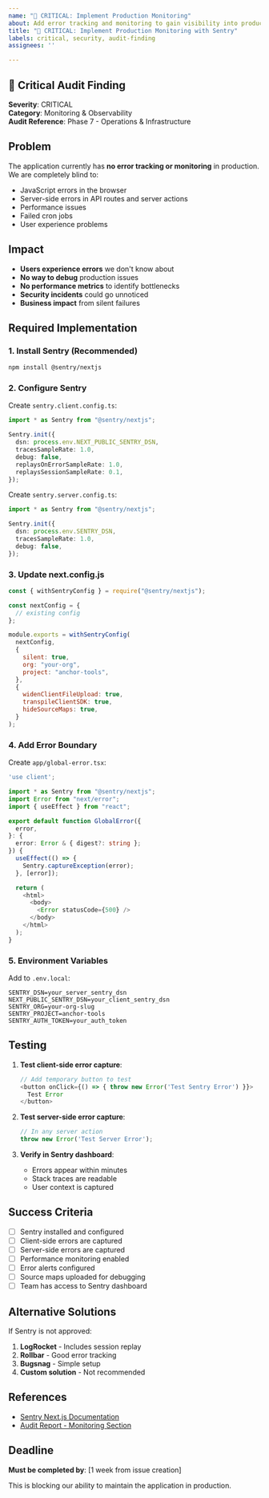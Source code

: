 ```yaml
---
name: "🚨 CRITICAL: Implement Production Monitoring"
about: Add error tracking and monitoring to gain visibility into production issues
title: "🚨 CRITICAL: Implement Production Monitoring with Sentry"
labels: critical, security, audit-finding
assignees: ''

---
```


## 🚨 Critical Audit Finding

**Severity**: CRITICAL  
**Category**: Monitoring & Observability  
**Audit Reference**: Phase 7 - Operations & Infrastructure

## Problem

The application currently has **no error tracking or monitoring** in production. We are completely blind to:
- JavaScript errors in the browser
- Server-side errors in API routes and server actions  
- Performance issues
- Failed cron jobs
- User experience problems

## Impact

- **Users experience errors** we don't know about
- **No way to debug** production issues
- **No performance metrics** to identify bottlenecks
- **Security incidents** could go unnoticed
- **Business impact** from silent failures

## Required Implementation

### 1. Install Sentry (Recommended)

```bash
npm install @sentry/nextjs
```

### 2. Configure Sentry

Create `sentry.client.config.ts`:
```typescript
import * as Sentry from "@sentry/nextjs";

Sentry.init({
  dsn: process.env.NEXT_PUBLIC_SENTRY_DSN,
  tracesSampleRate: 1.0,
  debug: false,
  replaysOnErrorSampleRate: 1.0,
  replaysSessionSampleRate: 0.1,
});
```

Create `sentry.server.config.ts`:
```typescript
import * as Sentry from "@sentry/nextjs";

Sentry.init({
  dsn: process.env.SENTRY_DSN,
  tracesSampleRate: 1.0,
  debug: false,
});
```

### 3. Update next.config.js

```javascript
const { withSentryConfig } = require("@sentry/nextjs");

const nextConfig = {
  // existing config
};

module.exports = withSentryConfig(
  nextConfig,
  {
    silent: true,
    org: "your-org",
    project: "anchor-tools",
  },
  {
    widenClientFileUpload: true,
    transpileClientSDK: true,
    hideSourceMaps: true,
  }
);
```

### 4. Add Error Boundary

Create `app/global-error.tsx`:
```typescript
'use client';

import * as Sentry from "@sentry/nextjs";
import Error from "next/error";
import { useEffect } from "react";

export default function GlobalError({
  error,
}: {
  error: Error & { digest?: string };
}) {
  useEffect(() => {
    Sentry.captureException(error);
  }, [error]);

  return (
    <html>
      <body>
        <Error statusCode={500} />
      </body>
    </html>
  );
}
```

### 5. Environment Variables

Add to `.env.local`:
```env
SENTRY_DSN=your_server_sentry_dsn
NEXT_PUBLIC_SENTRY_DSN=your_client_sentry_dsn
SENTRY_ORG=your-org-slug
SENTRY_PROJECT=anchor-tools
SENTRY_AUTH_TOKEN=your_auth_token
```

## Testing

1. **Test client-side error capture**:
   ```typescript
   // Add temporary button to test
   <button onClick={() => { throw new Error('Test Sentry Error') }}>
     Test Error
   </button>
   ```

2. **Test server-side error capture**:
   ```typescript
   // In any server action
   throw new Error('Test Server Error');
   ```

3. **Verify in Sentry dashboard**:
   - Errors appear within minutes
   - Stack traces are readable
   - User context is captured

## Success Criteria

- [ ] Sentry installed and configured
- [ ] Client-side errors are captured
- [ ] Server-side errors are captured  
- [ ] Performance monitoring enabled
- [ ] Error alerts configured
- [ ] Source maps uploaded for debugging
- [ ] Team has access to Sentry dashboard

## Alternative Solutions

If Sentry is not approved:
1. **LogRocket** - Includes session replay
2. **Rollbar** - Good error tracking
3. **Bugsnag** - Simple setup
4. **Custom solution** - Not recommended

## References

- [Sentry Next.js Documentation](https://docs.sentry.io/platforms/javascript/guides/nextjs/)
- [Audit Report - Monitoring Section](/docs/audit-reports/comprehensive-audit-report.md#monitoring-and-observability)

## Deadline

**Must be completed by**: [1 week from issue creation]

This is blocking our ability to maintain the application in production.